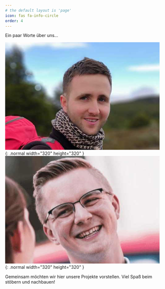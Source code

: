 ```yaml
---
# the default layout is 'page'
icon: fas fa-info-circle
order: 4
---
```


Ein paar Worte über uns...

![Desktop View](/assets/img/julian.jpg){: .normal width="320" height="320" }
![Desktop View](/assets/img/nico.jpg){: .normal width="320" height="320" }

Gemeinsam möchten wir hier unsere Projekte vorstellen. Viel Spaß beim stöbern und nachbauen!
